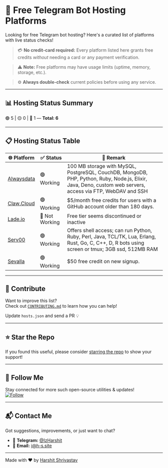 # 🚀 Free Telegram Bot Hosting Platforms

Looking for free Telegram bot hosting? Here's a curated list of platforms with live status checks!

> 💳 **No credit-card required:** Every platform listed here grants free credits *without* needing a card or any payment verification. 


> ⚠️ **Note:** Free platforms may have usage limits (uptime, memory, storage, etc.).  


> ⚙️ **Always double-check** current policies before using any service.

---

## 📊 Hosting Status Summary

🟢 5 | 🟡 0 | 🔴 1 — **Total: 6**

---

## 📋 Hosting Status Table

| 🌐 Platform | ✅ Status | 💬 Remark |
|------------|-----------|-----------|
| [Alwaysdata](https://www.alwaysdata.com/) | 🟢 Working | 100 MB storage with MySQL, PostgreSQL, CouchDB, MongoDB, PHP, Python, Ruby, Node.js, Elixir, Java, Deno, custom web servers, access via FTP, WebDAV and SSH |
| [Claw.Cloud](https://ap-southeast-1.run.claw.cloud/signin) | 🟢 Working | $5/month free credits for users with a GitHub account older than 180 days. |
| [Lade.io](https://lade.io) | 🔴 Not Working | Free tier seems discontinued or inactive |
| [Serv00](https://serv00.com) | 🟢 Working | Offers shell access; can run Python, Ruby, Perl, Java, TCL/TK, Lua, Erlang, Rust, Go, C, C++, D, R bots using screen or tmux; 3GB ssd, 512MB RAM |
| [Sevalla](https://sevalla.com) | 🟢 Working | $50 free credit on new signup. |


---

## 🤝 Contribute

Want to improve this list?  
Check out [`CONTRIBUTING.md`](CONTRIBUTING.md) to learn how you can help!

Update `hosts.json` and send a PR 💡

---

## ⭐ Star the Repo

If you found this useful, please consider [starring the repo](https://github.com/Harshit-shrivastav/telegram-bot-hosts) to show your support!

---

## 🔗 Follow Me

Stay connected for more such open-source utilities & updates!  
[![Follow](https://img.shields.io/github/followers/Harshit-shrivastav?style=social)](https://github.com/Harshit-shrivastav)

---

## 📬 Contact Me

Got suggestions, improvements, or just want to chat?

- 💬 **Telegram:** [@IzHarshit](https://telegram.me/izharshit)  
- 📧 **Email:** i@h-s.site

---

Made with ❤️ by [Harshit Shrivastav](https://github.com/Harshit-shrivastav)
